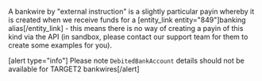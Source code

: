 A bankwire by "external instruction" is a slightly particular payin whereby it is created when we receive funds for a [entity_link entity="849"]banking alias[/entity_link] - this means there is no way of creating a payin of this kind via the API (in sandbox, please contact our support team for them to create some examples for you).

[alert type="info"] Please note `DebitedBankAccount` details should not be available for TARGET2 bankwires[/alert]